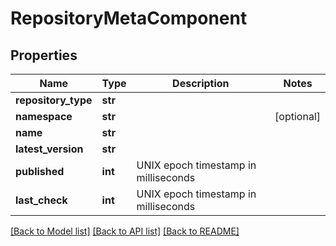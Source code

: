 # RepositoryMetaComponent

## Properties
Name | Type | Description | Notes
------------ | ------------- | ------------- | -------------
**repository_type** | **str** |  | 
**namespace** | **str** |  | [optional] 
**name** | **str** |  | 
**latest_version** | **str** |  | 
**published** | **int** | UNIX epoch timestamp in milliseconds | 
**last_check** | **int** | UNIX epoch timestamp in milliseconds | 

[[Back to Model list]](../README.md#documentation-for-models) [[Back to API list]](../README.md#documentation-for-api-endpoints) [[Back to README]](../README.md)


